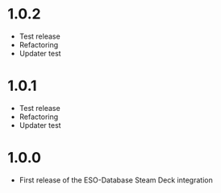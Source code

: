 # 1.0.2
- Test release
- Refactoring
- Updater test

# 1.0.1
- Test release
- Refactoring 
- Updater test

# 1.0.0
- First release of the ESO-Database Steam Deck integration
